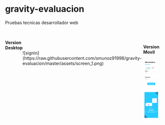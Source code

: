# gravity-evaluacion
Pruebas tecnicas desarrollador web <br> <br> <br>


<style>
	.container-readme{
 	   width: 100%;
 	   height: auto
 	   margin: 0 auto;
 	   overflow: hidden;

 	   /* Flexbox */
 	   display:flex;
 	   display:-webkit-flex;
 	   display:-ms-flexbox;
 	   justify-content:center;
 	   flex-flow:row nowrap;
 	   align-items: flex-start;
	}
</style>


<div class="container-readme">
  <b>Version Desktop</b> <br> <br>
  ![signin](https://raw.githubusercontent.com/smunoz91998/gravity-evaluacion/master/assets/screen_1.png)

  ![signup](https://raw.githubusercontent.com/smunoz91998/gravity-evaluacion/master/assets/screen_2.png)

  ![upload](https://raw.githubusercontent.com/smunoz91998/gravity-evaluacion/master/assets/screen_3.png)

  ![download](https://raw.githubusercontent.com/smunoz91998/gravity-evaluacion/master/assets/screen_4.png)
   <br> <br> <br>


  <b>Version Movil</b> <br> <br>
  ![signin](https://raw.githubusercontent.com/smunoz91998/gravity-evaluacion/master/assets/screen_5.png)

  ![signup](https://raw.githubusercontent.com/smunoz91998/gravity-evaluacion/master/assets/screen_6.png)

  ![upload](https://raw.githubusercontent.com/smunoz91998/gravity-evaluacion/master/assets/screen_7.png)

  ![download](https://raw.githubusercontent.com/smunoz91998/gravity-evaluacion/master/assets/screen_8.png)
</div>

